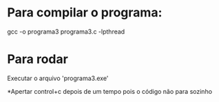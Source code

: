 # Para compilar o programa:
gcc -o programa3 programa3.c -lpthread

# Para rodar
Executar o arquivo 'programa3.exe'

*Apertar control+c depois de um tempo pois o código não para sozinho